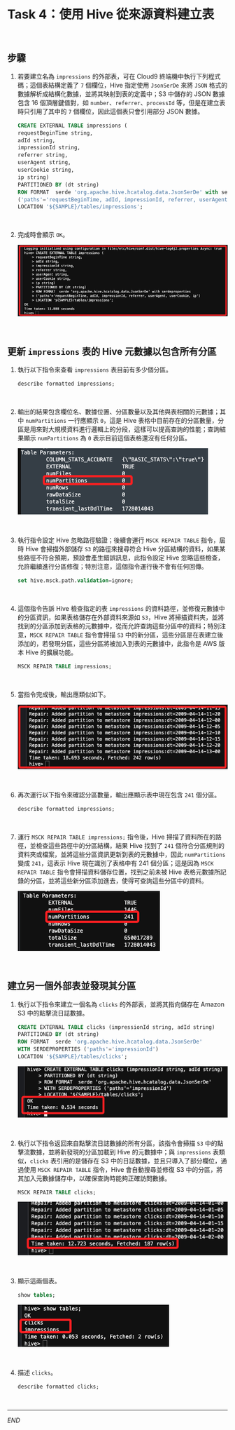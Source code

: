 # Task 4：使用 Hive 從來源資料建立表

<br>

## 步驟

1. 若要建立名為 `impressions` 的外部表，可在 Cloud9 終端機中執行下列程式碼；這個表結構定義了 `7` 個欄位，Hive 指定使用 `JsonSerDe` 來將 `JSON` 格式的數據解析成結構化數據，並將其映射到表的定義中；S3 中儲存的 JSON 數據包含 16 個頂層鍵值對，如 `number`、`referrer`、`processId` 等，但是在建立表時只引用了其中的 `7` 個欄位，因此這個表只會引用部分 JSON 數據。

    ```sql
    CREATE EXTERNAL TABLE impressions (
    requestBeginTime string,
    adId string,
    impressionId string,
    referrer string,
    userAgent string,
    userCookie string,
    ip string)
    PARTITIONED BY (dt string)
    ROW FORMAT  serde 'org.apache.hive.hcatalog.data.JsonSerDe' with serdeproperties
    ('paths'='requestBeginTime, adId, impressionId, referrer, userAgent, userCookie, ip')
    LOCATION '${SAMPLE}/tables/impressions';
    ```

<br>

2. 完成時會顯示 `OK`。

    ![](images/img_42.png)

<br>

## 更新 `impressions` 表的 Hive 元數據以包含所有分區

1. 執行以下指令來查看 `impressions` 表目前有多少個分區。

    ```sql
    describe formatted impressions;
    ```

<br>

2. 輸出的結果包含欄位名、數據位置、分區數量以及其他與表相關的元數據；其中 `numPartitions` 一行應顯示 `0`，這是 Hive 表格中目前存在的分區數量，分區是用來對大規模資料進行邏輯上的分段，這樣可以提高查詢的性能；查詢結果顯示 `numPartitions` 為 `0` 表示目前這個表格還沒有任何分區。

    ![](images/img_45.png)

<br>

3. 執行指令設定 Hive 忽略路徑驗證；後續會運行 `MSCK REPAIR TABLE` 指令，屆時 Hive 會掃描外部儲存 `S3` 的路徑來搜尋符合 Hive 分區結構的資料，如果某些路徑不符合預期，預設會產生錯誤訊息，此指令設定 Hive 忽略這些檢查，允許繼續進行分區修復；特別注意，這個指令運行後不會有任何回傳。

    ```sql
    set hive.msck.path.validation=ignore;
    ```

<br>

4. 這個指令告訴 Hive 檢查指定的表 `impressions` 的資料路徑，並修復元數據中的分區資訊，如果表格儲存在外部資料來源如 `S3`，Hive 將掃描資料夾，並將找到的分區添加到表格的元數據中，從而允許查詢這些分區中的資料；特別注意，`MSCK REPAIR TABLE` 指令會掃描 `S3` 中的新分區，這些分區是在表建立後添加的，若發現分區，這些分區將被加入到表的元數據中，此指令是 AWS 版本 Hive 的擴展功能。

    ```sql
    MSCK REPAIR TABLE impressions;
    ```

<br>

5. 當指令完成後，輸出應類似如下。

    ![](images/img_46.png)

<br>

6. 再次運行以下指令來確認分區數量，輸出應顯示表中現在包含 `241` 個分區。

    ```sql
    describe formatted impressions;
    ```

<br>

7. 運行 `MSCK REPAIR TABLE impressions;` 指令後，Hive 掃描了資料所在的路徑，並檢查這些路徑中的分區結構，結果 Hive 找到了 `241` 個符合分區規則的資料夾或檔案，並將這些分區資訊更新到表的元數據中，因此 `numPartitions` 變成 `241`，這表示 Hive 現在識別了表格中有 241 個分區；這是因為 `MSCK REPAIR TABLE` 指令會掃描資料儲存位置，找到之前未被 Hive 表格元數據所記錄的分區，並將這些新分區添加進去，使得可查詢這些分區中的資料。

    ![](images/img_47.png)

<br>

## 建立另一個外部表並發現其分區

1. 執行以下指令來建立一個名為 `clicks` 的外部表，並將其指向儲存在 Amazon S3 中的點擊流日誌數據。

    ```sql
    CREATE EXTERNAL TABLE clicks (impressionId string, adId string)
    PARTITIONED BY (dt string)
    ROW FORMAT  serde 'org.apache.hive.hcatalog.data.JsonSerDe'
    WITH SERDEPROPERTIES ('paths'='impressionId')
    LOCATION '${SAMPLE}/tables/clicks';
    ```

    ![](images/img_48.png)

<br>

2. 執行以下指令返回來自點擊流日誌數據的所有分區，該指令會掃描 `S3` 中的點擊流數據，並將新發現的分區加載到 Hive 的元數據中；與 `impressions` 表類似，`clicks` 表引用的是儲存在 S3 中的日誌數據，並且只導入了部分欄位，通過使用 `MSCK REPAIR TABLE` 指令，Hive 會自動搜尋並修復 S3 中的分區，將其加入元數據儲存中，以確保查詢時能夠正確訪問數據。

    ```sql
    MSCK REPAIR TABLE clicks;
    ```

    ![](images/img_49.png)

<br>

3. 顯示這兩個表。

    ```sql
    show tables;
    ```

    ![](images/img_50.png)

<br>

4. 描述 `clicks`。

    ```sql
    describe formatted clicks;
    ```

<br>

___

_END_